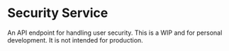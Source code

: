 # Security Service
An API endpoint for handling user security. This is a WIP and for personal development. It is not intended for production.
